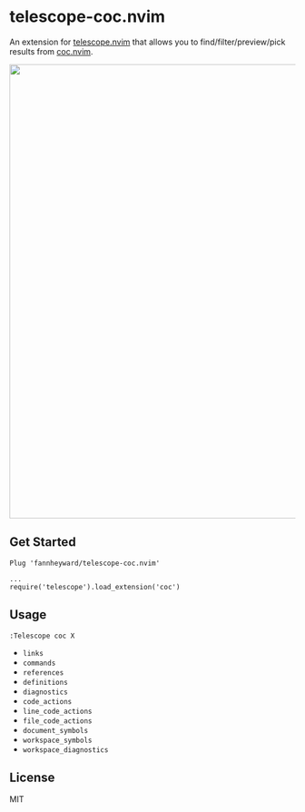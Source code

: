 # telescope-coc.nvim

An extension for [telescope.nvim](https://github.com/nvim-telescope/telescope.nvim)
that allows you to find/filter/preview/pick results from [coc.nvim](https://github.com/neoclide/coc.nvim).

<!-- markdownlint-disable-next-line -->
<img width="800" alt="" src="https://user-images.githubusercontent.com/345274/114859433-527b8900-9e1d-11eb-8ffe-5ab275c4747d.png">

## Get Started

```viml
Plug 'fannheyward/telescope-coc.nvim'

...
require('telescope').load_extension('coc')
```

## Usage

`:Telescope coc X`

- `links`
- `commands`
- `references`
- `definitions`
- `diagnostics`
- `code_actions`
- `line_code_actions`
- `file_code_actions`
- `document_symbols`
- `workspace_symbols`
- `workspace_diagnostics`

## License

MIT
